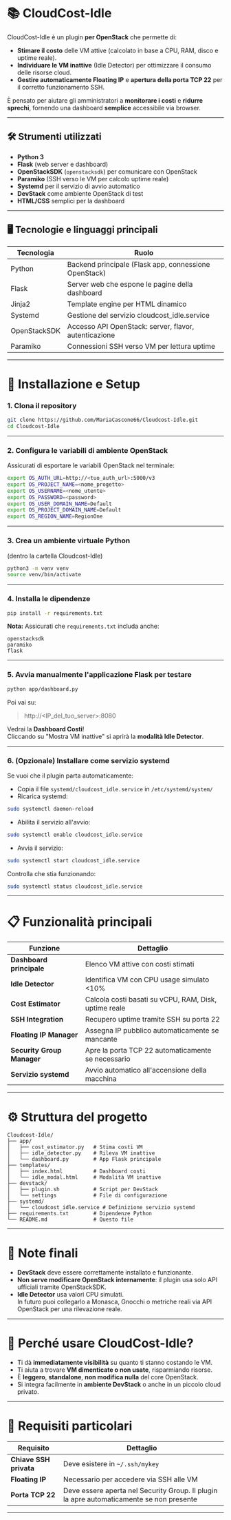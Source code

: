 # 📚 CloudCost-Idle

CloudCost-Idle è un plugin **per OpenStack** che permette di:

- **Stimare il costo** delle VM attive (calcolato in base a CPU, RAM, disco e uptime reale).
- **Individuare le VM inattive** (Idle Detector) per ottimizzare il consumo delle risorse cloud.
- **Gestire automaticamente Floating IP** e **apertura della porta TCP 22** per il corretto funzionamento SSH.

È pensato per aiutare gli amministratori a **monitorare i costi** e **ridurre sprechi**, fornendo una dashboard **semplice** accessibile via browser.

---

## 🛠️ Strumenti utilizzati

- **Python 3**
- **Flask** (web server e dashboard)
- **OpenStackSDK** (`openstacksdk`) per comunicare con OpenStack
- **Paramiko** (SSH verso le VM per calcolo uptime reale)
- **Systemd** per il servizio di avvio automatico
- **DevStack** come ambiente OpenStack di test
- **HTML/CSS** semplici per la dashboard

---

## 🖥️ Tecnologie e linguaggi principali

| Tecnologia  | Ruolo |
| ----------- | ----- |
| Python      | Backend principale (Flask app, connessione OpenStack) |
| Flask       | Server web che espone le pagine della dashboard |
| Jinja2      | Template engine per HTML dinamico |
| Systemd     | Gestione del servizio cloudcost_idle.service |
| OpenStackSDK| Accesso API OpenStack: server, flavor, autenticazione |
| Paramiko    | Connessioni SSH verso VM per lettura uptime |

---

# 🚀 Installazione e Setup

### 1. Clona il repository
```bash
git clone https://github.com/MariaCascone66/Cloudcost-Idle.git
cd Cloudcost-Idle
```

---

### 2. Configura le variabili di ambiente OpenStack
Assicurati di esportare le variabili OpenStack nel terminale:
```bash
export OS_AUTH_URL=http://<tuo_auth_url>:5000/v3
export OS_PROJECT_NAME=<nome_progetto>
export OS_USERNAME=<nome_utente>
export OS_PASSWORD=<password>
export OS_USER_DOMAIN_NAME=Default
export OS_PROJECT_DOMAIN_NAME=Default
export OS_REGION_NAME=RegionOne
```

---

### 3. Crea un ambiente virtuale Python
(dentro la cartella Cloudcost-Idle)

```bash
python3 -m venv venv
source venv/bin/activate
```

---

### 4. Installa le dipendenze
```bash
pip install -r requirements.txt
```

**Nota:** Assicurati che `requirements.txt` includa anche:
```text
openstacksdk
paramiko
flask
```

---

### 5. Avvia manualmente l'applicazione Flask per testare
```bash
python app/dashboard.py
```

Poi vai su:

> http://<IP_del_tuo_server>:8080

Vedrai la **Dashboard Costi**!  
Cliccando su "Mostra VM inattive" si aprirà la **modalità Idle Detector**.

---

### 6. (Opzionale) Installare come servizio systemd
Se vuoi che il plugin parta automaticamente:

- Copia il file `systemd/cloudcost_idle.service` in `/etc/systemd/system/`
- Ricarica systemd:

```bash
sudo systemctl daemon-reload
```

- Abilita il servizio all'avvio:

```bash
sudo systemctl enable cloudcost_idle.service
```

- Avvia il servizio:

```bash
sudo systemctl start cloudcost_idle.service
```

Controlla che stia funzionando:

```bash
sudo systemctl status cloudcost_idle.service
```

---

# 📋 Funzionalità principali

| Funzione | Dettaglio |
| -------- | --------- |
| **Dashboard principale** | Elenco VM attive con costi stimati |
| **Idle Detector** | Identifica VM con CPU usage simulato <10% |
| **Cost Estimator** | Calcola costi basati su vCPU, RAM, Disk, uptime reale |
| **SSH Integration** | Recupero uptime tramite SSH su porta 22 |
| **Floating IP Manager** | Assegna IP pubblico automaticamente se mancante |
| **Security Group Manager** | Apre la porta TCP 22 automaticamente se necessario |
| **Servizio systemd** | Avvio automatico all'accensione della macchina |

---

# ⚙️ Struttura del progetto

```plaintext
Cloudcost-Idle/
├── app/
│   ├── cost_estimator.py   # Stima costi VM
│   ├── idle_detector.py    # Rileva VM inattive
│   └── dashboard.py        # App Flask principale
├── templates/
│   ├── index.html          # Dashboard costi
│   └── idle_modal.html     # Modalità VM inattive
├── devstack/
│   ├── plugin.sh           # Script per DevStack
│   └── settings            # File di configurazione
├── systemd/
│   └── cloudcost_idle.service # Definizione servizio systemd
├── requirements.txt        # Dipendenze Python
└── README.md               # Questo file
```

---

# 📌 Note finali

- **DevStack** deve essere correttamente installato e funzionante.
- **Non serve modificare OpenStack internamente**: il plugin usa solo API ufficiali tramite OpenStackSDK.
- **Idle Detector** usa valori CPU simulati.  
  In futuro puoi collegarlo a Monasca, Gnocchi o metriche reali via API OpenStack per una rilevazione reale.

---

# 🎯 Perché usare CloudCost-Idle?

- Ti dà **immediatamente visibilità** su quanto ti stanno costando le VM.
- Ti aiuta a trovare **VM dimenticate o non usate**, risparmiando risorse.
- È **leggero**, **standalone**, **non modifica nulla** del core OpenStack.
- Si integra facilmente in **ambiente DevStack** o anche in un piccolo cloud privato.

---

# 🚨 Requisiti particolari

| Requisito | Dettaglio |
| --------- | --------- |
| **Chiave SSH privata** | Deve esistere in `~/.ssh/mykey` |
| **Floating IP** | Necessario per accedere via SSH alle VM |
| **Porta TCP 22** | Deve essere aperta nel Security Group. Il plugin la apre automaticamente se non presente |

---